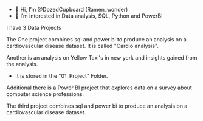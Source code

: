 - 👋 Hi, I’m @DozedCupboard (Ramen_wonder)
- 👀 I’m interested in Data analysis, SQL, Python and PowerBI

I have 3 Data Projects

The One project combines sql and power bi to produce an analysis on a
cardiovascular disease dataset. It is called "Cardio analysis".

Another is an analysis on Yellow Taxi's in new york and insights gained
from the analysis.
- It is stored in the "01_Project" Folder.

Additional there is a Power BI project that explores data on a survey about 
computer science professions.

The third project combines sql and power bi to produce an analysis on a
cardiovascular disease dataset.
<!---
- 🌱 I’m currently learning about both things I am interested in
- 💞️ I’m looking to collaborate on ...
- 📫 How to reach me ...
- 😄 Pronouns: ...
- ⚡ Fun fact: ...
--->

<!---
DozedCupboard/DozedCupboard is a ✨ special ✨ repository because its `README.md` (this file) appears on your GitHub profile.
You can click the Preview link to take a look at your changes.
--->
